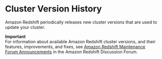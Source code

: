 # Cluster Version History<a name="rs-mgmt-cluster-version-notes"></a>

Amazon Redshift periodically releases new cluster versions that are used to update your cluster\. 

**Important**  
For information about available Amazon Redshift cluster versions, and their features, improvements, and fixes, see [Amazon Redshift Maintenance Forum Announcements](https://forums.aws.amazon.com/forum.jspa?forumID=155&start=0) in the Amazon Redshift Discussion Forum\. 